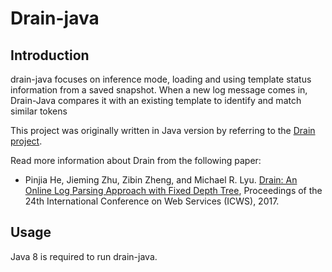# Drain-java


## Introduction

drain-java focuses on inference mode, loading and using template status information from a saved snapshot. When a new log message comes in, Drain-Java compares it with an existing template to identify and match similar tokens

This project was originally written in Java version by referring to the [Drain project](https://github.com/logpai/Drain3).

Read more information about Drain from the following paper:
- Pinjia He, Jieming Zhu, Zibin Zheng, and Michael R. Lyu. [Drain: An Online Log Parsing Approach with Fixed Depth Tree](https://jiemingzhu.github.io/pub/pjhe_icws2017.pdf), Proceedings of the 24th International Conference on Web Services (ICWS), 2017.
 
## Usage

Java 8 is required to run drain-java.

